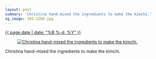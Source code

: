 ```yaml
---
layout: post
summary: 'Christina hand-mixed the ingredients to make the kimchi.'
og_image: 391-1280.jpg
---
```


<p>
 <time>
  <a href="/391">
   {{ page.date | date: "%B %-d, %Y" }}
  </a>
 </time>
 <a href="/391">
  <figure data-taken="1/13/2015">
   <img alt="Christina hand-mixed the ingredients to make the kimchi." sizes="(min-width: 700px) 50vw, calc(100vw - 2rem)" src="{{ site.assets_url }}/391-640.jpg" srcset="{{ site.assets_url }}/391-1280.jpg 1280w, {{ site.assets_url }}/391-960.jpg 960w, {{ site.assets_url }}/391-640.jpg 640w, {{ site.assets_url }}/391-320.jpg 320w"/>
  </figure>
 </a>
 <span>
  Christina hand-mixed the ingredients to make the kimchi.
 </span>
</p>
